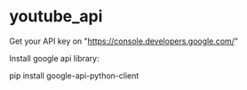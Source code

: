 # youtube_api

Get your API key on "https://console.developers.google.com/"

Install google api library:

pip install google-api-python-client
